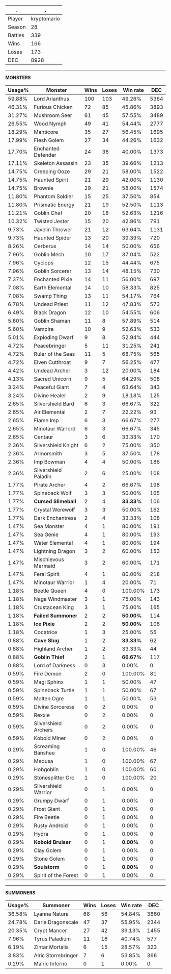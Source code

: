 .|.
|-|-
Player|kryptomario
Season|28
Battles|339
Wins|166
Loses|173
DEC|8928

---
**MONSTERS**

Usage%|Monster|Wins|Loses|Win rate|DEC|
-|-|-|-|-|-|
59.88%|Lord Arianthus|100|103|49.26%|5364|
46.31%|Furious Chicken|72|85|45.86%|3893|
31.27%|Mushroom Seer|61|45|57.55%|3489|
26.55%|Wood Nymph|49|41|54.44%|2777|
18.29%|Manticore|35|27|56.45%|1695|
17.99%|Flesh Golem|27|34|44.26%|1632|
17.70%|Enchanted Defender|24|36|40.00%|1373|
17.11%|Skeleton Assassin|23|35|39.66%|1213|
14.75%|Creeping Ooze|29|21|58.00%|1522|
14.75%|Haunted Spirit|21|29|42.00%|1130|
14.75%|Brownie|29|21|58.00%|1574|
11.80%|Phantom Soldier|15|25|37.50%|854|
11.80%|Prismatic Energy|21|19|52.50%|1113|
11.21%|Goblin Chef|20|18|52.63%|1216|
10.32%|Twisted Jester|15|20|42.86%|791|
9.73%|Javelin Thrower|21|12|63.64%|1131|
9.73%|Haunted Spider|13|20|39.39%|720|
8.26%|Cerberus|14|14|50.00%|656|
7.96%|Goblin Mech|10|17|37.04%|522|
7.96%|Cyclops|12|15|44.44%|675|
7.96%|Goblin Sorcerer|13|14|48.15%|730|
7.37%|Enchanted Pixie|14|11|56.00%|697|
7.08%|Earth Elemental|14|10|58.33%|825|
7.08%|Swamp Thing|13|11|54.17%|764|
6.78%|Undead Priest|11|12|47.83%|573|
6.49%|Black Dragon|12|10|54.55%|606|
5.60%|Goblin Shaman|11|8|57.89%|514|
5.60%|Vampire|10|9|52.63%|533|
5.01%|Exploding Dwarf|9|8|52.94%|444|
4.72%|Peacebringer|5|11|31.25%|241|
4.72%|Ruler of the Seas|11|5|68.75%|565|
4.72%|Elven Cutthroat|9|7|56.25%|477|
4.42%|Undead Archer|3|12|20.00%|184|
4.13%|Sacred Unicorn|9|5|64.29%|508|
3.24%|Peaceful Giant|7|4|63.64%|343|
3.24%|Divine Healer|2|9|18.18%|125|
2.65%|Silvershield Bard|6|3|66.67%|322|
2.65%|Air Elemental|2|7|22.22%|93|
2.65%|Flame Imp|6|3|66.67%|277|
2.65%|Minotaur Warlord|6|3|66.67%|345|
2.65%|Centaur|3|6|33.33%|170|
2.36%|Silvershield Knight|6|2|75.00%|350|
2.36%|Armorsmith|3|5|37.50%|178|
2.36%|Imp Bowman|4|4|50.00%|186|
2.36%|Silvershield Paladin|2|6|25.00%|108|
1.77%|Pirate Archer|4|2|66.67%|198|
1.77%|Spineback Wolf|3|3|50.00%|165|
1.77%|**Cursed Slimeball**|2|4|**33.33%**|106|
1.77%|Crystal Werewolf|3|3|50.00%|162|
1.77%|Dark Enchantress|2|4|33.33%|108|
1.47%|Sea Monster|4|1|80.00%|191|
1.47%|Sea Genie|4|1|80.00%|193|
1.47%|Water Elemental|4|1|80.00%|194|
1.47%|Lightning Dragon|3|2|60.00%|153|
1.47%|Mischievous Mermaid|3|2|60.00%|171|
1.47%|Feral Spirit|4|1|80.00%|218|
1.47%|Minotaur Warrior|1|4|20.00%|71|
1.18%|Beetle Queen|4|0|100.00%|173|
1.18%|Naga Windmaster|3|1|75.00%|143|
1.18%|Crustacean King|3|1|75.00%|165|
1.18%|**Failed Summoner**|2|2|**50.00%**|114|
1.18%|**Ice Pixie**|2|2|**50.00%**|106|
1.18%|Cocatrice|1|3|25.00%|55|
0.88%|**Cave Slug**|1|2|**33.33%**|62|
0.88%|Highland Archer|1|2|33.33%|44|
0.88%|**Goblin Thief**|2|1|**66.67%**|117|
0.88%|Lord of Darkness|0|3|0.00%|0|
0.59%|Fire Demon|2|0|100.00%|81|
0.59%|Magi Sphinx|1|1|50.00%|47|
0.59%|Spineback Turtle|1|1|50.00%|67|
0.59%|Molten Ogre|1|1|50.00%|53|
0.59%|Divine Sorceress|0|2|0.00%|0|
0.59%|Rexxie|0|2|0.00%|0|
0.59%|Silvershield Archers|0|2|0.00%|0|
0.59%|Kobold Miner|0|2|0.00%|0|
0.29%|Screaming Banshee|1|0|100.00%|46|
0.29%|Medusa|1|0|100.00%|67|
0.29%|Hobgoblin|1|0|100.00%|60|
0.29%|Stonesplitter Orc|1|0|100.00%|20|
0.29%|Silvershield Warrior|0|1|0.00%|0|
0.29%|Grumpy Dwarf|0|1|0.00%|0|
0.29%|Frost Giant|0|1|0.00%|0|
0.29%|Fire Beetle|0|1|0.00%|0|
0.29%|Rusty Android|0|1|0.00%|0|
0.29%|Hydra|0|1|0.00%|0|
0.29%|**Kobold Bruiser**|0|1|**0.00%**|0|
0.29%|Clay Golem|0|1|0.00%|0|
0.29%|Stone Golem|0|1|0.00%|0|
0.29%|**Soulstorm**|0|1|**0.00%**|0|
0.29%|Spirit of the Forest|0|1|0.00%|0|

---
**SUMMONERS**

Usage%|Summoner|Wins|Loses|Win rate|DEC|
-|-|-|-|-|-|
36.58%|Lyanna Natura|68|56|54.84%|3860|
24.78%|Daria Dragonscale|47|37|55.95%|2344|
20.35%|Crypt Mancer|27|42|39.13%|1455|
7.96%|Tyrus Paladium|11|16|40.74%|577|
6.19%|Zintar Mortalis|6|15|28.57%|323|
3.83%|Alric Stormbringer|7|6|53.85%|366|
0.29%|Malric Inferno|0|1|0.00%|0|
